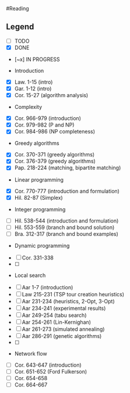 #Reading

## Legend
- [ ] TODO
- [x] DONE
- [~x] IN PROGRESS

* Introduction
- [x] Law. 1-15 (intro)
- [x] Gar. 1-12 (intro)
- [x] Cor. 15-27 (algorithm analysis)

* Complexity
- [x] Cor. 966-979 (introduction)
- [x] Cor. 979-982 (P and NP)
- [x] Cor. 984-986 (NP completeness)

* Greedy algorithms
- [x] Cor. 370-371 (greedy algorithms)
- [x] Cor. 376-379 (greedy algorithms)
- [x] Pap. 218-224 (matching, bipartite matching)

* Linear programming
- [x] Cor. 770-777 (introduction and formulation)
- [x] Hil. 82-87 (Simplex)

* Integer programming
- [ ] Hil. 538-544 (introduction and formulation)
- [ ] Hil. 553-559 (branch and bound solution)
- [ ] Bra. 312-317 (branch and bound examples)

* Dynamic programming
- [ ] Cor. 331-338
- [ ] 

* Local search
- [ ] Aar 1-7 (introduction)
- [ ] Law 215-231 (TSP tour creation heuristics)
- [ ] Aar 231-234 (heuristics, 2-Opt, 3-Opt)
- [ ] Aar 234-241 (experimental results)
- [ ] Aar 249-254 (tabu search)
- [ ] Aar 254-261 (Lin-Kernighan)
- [ ] Aar 261-273 (simulated annealing)
- [ ] Aar 286-291 (genetic algorithms)
- [ ] 

* Network flow
- [ ] Cor. 643-647 (introduction)
- [ ] Cor. 651-652 (Ford Fulkerson)
- [ ] Cor. 654-658
- [ ] Cor. 664-667

